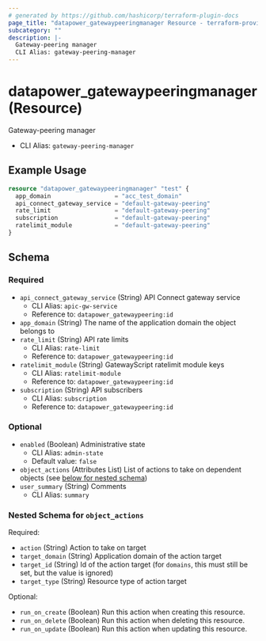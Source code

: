 ```yaml
---
# generated by https://github.com/hashicorp/terraform-plugin-docs
page_title: "datapower_gatewaypeeringmanager Resource - terraform-provider-datapower"
subcategory: ""
description: |-
  Gateway-peering manager
  CLI Alias: gateway-peering-manager
---
```


# datapower_gatewaypeeringmanager (Resource)

Gateway-peering manager
  - CLI Alias: `gateway-peering-manager`

## Example Usage

```terraform
resource "datapower_gatewaypeeringmanager" "test" {
  app_domain                  = "acc_test_domain"
  api_connect_gateway_service = "default-gateway-peering"
  rate_limit                  = "default-gateway-peering"
  subscription                = "default-gateway-peering"
  ratelimit_module            = "default-gateway-peering"
}
```

<!-- schema generated by tfplugindocs -->
## Schema

### Required

- `api_connect_gateway_service` (String) API Connect gateway service
  - CLI Alias: `apic-gw-service`
  - Reference to: `datapower_gatewaypeering:id`
- `app_domain` (String) The name of the application domain the object belongs to
- `rate_limit` (String) API rate limits
  - CLI Alias: `rate-limit`
  - Reference to: `datapower_gatewaypeering:id`
- `ratelimit_module` (String) GatewayScript ratelimit module keys
  - CLI Alias: `ratelimit-module`
  - Reference to: `datapower_gatewaypeering:id`
- `subscription` (String) API subscribers
  - CLI Alias: `subscription`
  - Reference to: `datapower_gatewaypeering:id`

### Optional

- `enabled` (Boolean) Administrative state
  - CLI Alias: `admin-state`
  - Default value: `false`
- `object_actions` (Attributes List) List of actions to take on dependent objects (see [below for nested schema](#nestedatt--object_actions))
- `user_summary` (String) Comments
  - CLI Alias: `summary`

<a id="nestedatt--object_actions"></a>
### Nested Schema for `object_actions`

Required:

- `action` (String) Action to take on target
- `target_domain` (String) Application domain of the action target
- `target_id` (String) Id of the action target (for `domains`, this must still be set, but the value is ignored)
- `target_type` (String) Resource type of action target

Optional:

- `run_on_create` (Boolean) Run this action when creating this resource.
- `run_on_delete` (Boolean) Run this action when deleting this resource.
- `run_on_update` (Boolean) Run this action when updating this resource.
